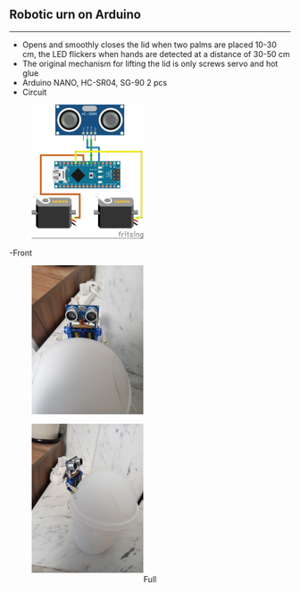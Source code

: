 ## Robotic urn on Arduino
---
- Opens and smoothly closes the lid when two palms are placed 10-30 cm, the LED flickers when hands are detected at a distance of 30-50 cm
- The original mechanism for lifting the lid is only screws servo and hot glue
- Arduino NANO, HC-SR04, SG-90 2 pcs
- Circuit
  
<div>
  <figure>  
  <img src="сircuit.png" />  
  </figure>
</div>

-Front

<div>
  <figure>
  <img src="front.png" />
  </figure>
</div>

<div>
  <figure>
  <img src="full.png" />
  <figcaption align="center">Full</figcaption>
  </figure>
</div>


<table height="30"></table> 
